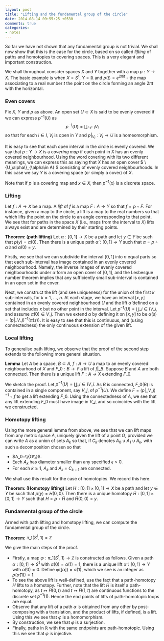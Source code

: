 ```yaml
---
layout: post
title: "Lifting and the fundamental group of the circle"
date: 2014-08-14 09:55:25 +0530
comments: true
categories:
- notes
---
```


So far we have not shown that any fundamental group is not trivial. We shall now show that this is the case for the circle, based on so called _lifting_ of paths and homotopies to covering spaces. This is a very elegant and important construction.

We shall throughout consider spaces $X$ and $Y$ together with a map $p: Y\to X$. The basic example is when $X = S^1$, $Y= \mathbb{R}$ and $p(t) = e^{2\pi i t}$ - the map associating to a real number $t$ the point on the circle forming an angle $2\pi t$ with the horizontal.

### Even covers

Fix $X$, $Y$ and $p$ as above. An open set $U\subset X$ is said to be evenly covered if we can express $p^{-1}(U)$ as
$$p^{-1}(U) = \coprod_{i\in I} V_i$$
so that for each $i\in I$, $V_i$ is open in $Y$ and $p\vert_{V_i}: V_i\to U$ is a homeomorphism.

It is easy to see that each open interval in the circle is evenly covered. We say that $p: Y\to X$ is a _covering map_ if each point in $X$ has an evenly covered neighbourhood. Using the word covering with its two different meanings, we can express this as saying that $X$ has an open cover $ \\{U\_\alpha\\}\_{\alpha\in A} $ consisting of evenly covered neighbourhoods. In this case we say $Y$ is a covering space (or simply a cover) of $X$.

Note that if $p$ is a covering map and $x\in X$, then $p^{-1}(x)$ is a discrete space.

### Lifting

Let $f: A \to X$ be a map. A _lift_ of $f$ is a map $F: A \to Y$ so that $f=p \circ F$. For instance, given a map to the circle, a lift is a map to the real numbers so that which lifts the point on the circle to an angle corresponding to that point. We see that for paths in the space $X$ (i.e., maps from the interval to $X$) lifts always exist and are determined by their starting points.

**Theorem: (path lifting)** Let $\alpha: [0,1] \to X$ be a path and let $y\in Y$ be such that $p(y) = \alpha(0)$. Then there is a unique path $\tilde{\alpha} :[0,1] \to Y$ such that $\alpha = p \circ \tilde\alpha$ and $\tilde{\alpha}(0) = y$.

Firstly, we see that we can subdivide the interval $[0,1]$ into $n$ equal parts so that each sub-interval has image contained in an evenly covered neighbourhood. Namely, the inverse images of evenly covered neighbourhoods under $\alpha$ form an open cover of $[0, 1]$, and the Lesbesgue number theorem implies that any sufficiently small sub-interval is contained in an open set in the cover.

Next, we construct the lift (and see uniqueness) for the union of the first $k$ sub-intervals, for $k=1$, ..., $n$. At each stage, we have an interval $[x, y]$ contained in an evenly covered neighbourhood $U$ and the lift $\tilde\alpha$ defined on a set that includes $x$ but no other point in the interval. Let $p^{-1}(U) = \coprod\_{i\in I} V\_i$, and assume $\tilde\alpha(0)\in V\_j$. Then we extend $\tilde\alpha$ by defining it on $[x, y]$ to be $\tilde\alpha(s)= (p\vert\_{V\_j})^{-1}(\alpha(s))$. It is easy to see that this is continuous, and (using connectedness) the only continuous extension of the given lift.

### Local lifting

To generalise path lifting, we observe that the proof of the second step extends to the following more general situation.

**Lemma** Let $A$ be a space, $B\subset A$, $f: A \to U$ a map to an evenly covered neighbourhood of $X$ and $F\_0: B\to Y$ a lift of $f\vert\_B$. Suppose $B$ and $A$ are both connected. Then there is a unique lift $F: A\to X$ extending $F\_0$.

We sketch the proof. Let $p^{-1}(U) = \coprod\_{i\in I} V\_i$. As $B$ is connected, $F\_0(B)$ is contained in a single component, say $V\_j$, of $p^{-1}(U)$. We define $F = (p\vert\_{V\_j})^{-1} \circ f$ to get a lift extending $F\_0$. Using the connectedness of $A$, we see that any lift extending $F\_0$ must have image in $V\_j$, and so coincides with the lift we constructed.

### Homotopy lifting

Using the more general lemma from above, we see that we can lift maps from any metric space $A$, uniquely given the lift of a point $O$, provided we can write $A$ as a union of sets $A_k$ so that, if $C_k$ denotes $A_0\cup A_1\cup A_k$, with such a decomposition chosen so that

* $A_0=\\{O\\}$.
* Each $A_k$ has diameter smaller than any specified $\epsilon>0$.
* For each $k\geq 1$, $A_k$ and $A_k\cap C_{k-1}$ are connected.

We shall use this result for the case of homotopies. We record this here.

**Theorem: (Homotopy lifting)** Let $H: [0,1] \times[0, 1] \to X$ be a path and let $y\in Y$ be such that $p(y) = H(0, 0)$. Then there is a unique homotopy $\tilde{H} : [0, 1]\times [0,1]\to Y$ such that $H = p \circ \tilde{H}$ and $\tilde{H}(0, 0) = y$.

### Fundamental group of the circle

Armed with path lifting and homotopy lifting, we can compute the fundamental group of the circle.

**Theorem:** $\pi\_1(S^1, 1) = \mathbb{Z}$

We give the main steps of the proof.

* Firstly, a map $\varphi: \pi\_1(S^1, 1)\to \mathbb{Z}$ is constructed as follows. Given a path $\alpha: [0, 1]\to S^1$ with $\alpha(0)=\alpha(1)=1$, there is a unique lift $\tilde\alpha: [0, 1]\to Y$ with $\tilde\alpha (0) = 0$. Define $\varphi([\alpha]) = \tilde\alpha(1)$, which we see is an integer as $p(\tilde\alpha(1))=1$.
* To see the above lift is well-defined, use the fact that a path-homotopy $H$ lifts to a homotopy. Further, note that the lift $\tilde{H}$ is itself a path-homotopy, as $t\mapsto \tilde{H}(0, t)$ and  $t\mapsto \tilde{H}(1, t)$ are continuous functions to the discrete set $p^{-1}(1)$. Hence the end points of lifts of path-homotopic loops are equal.
* Observe that any lift of a path $\alpha$ is obtained from any other by post-composing with a translation, and the product of lifts, if defined, is a lift. Using this we see that $\varphi$ is a homomorphism.
* By construction, we see that $\varphi$ is a surjection.
* Finally, paths in $\mathbb{R}$ with the same endpoints are path-homotopic. Using this we see that $\varphi$ is injective.
